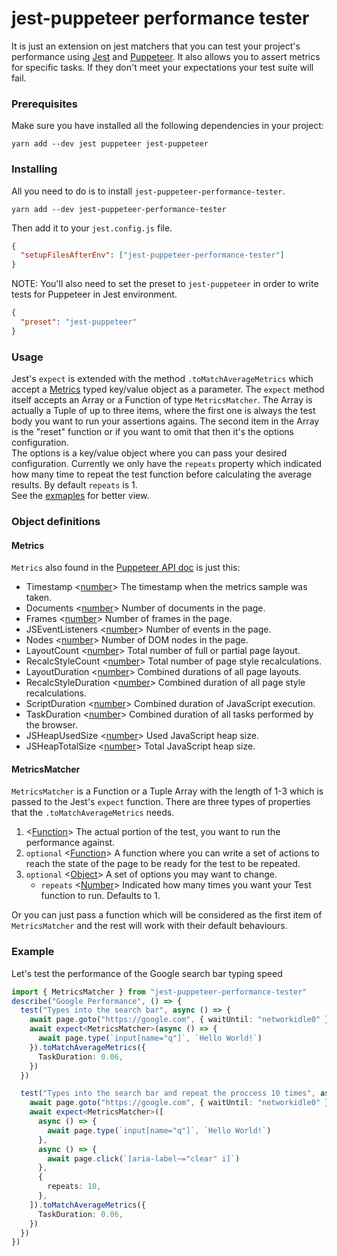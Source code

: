 # jest-puppeteer performance tester

It is just an extension on jest matchers that you can test your project's performance using [Jest](https://jestjs.io/) and [Puppeteer](https://pptr.dev/).
It also allows you to assert metrics for specific tasks. If they don't meet your expectations your test suite will fail.

### Prerequisites

Make sure you have installed all the following dependencies in your project:

```
yarn add --dev jest puppeteer jest-puppeteer
```

### Installing

All you need to do is to install `jest-puppeteer-performance-tester`.

```
yarn add --dev jest-puppeteer-performance-tester
```

Then add it to your `jest.config.js` file.

```json
{
  "setupFilesAfterEnv": ["jest-puppeteer-performance-tester"]
}
```

NOTE: You'll also need to set the preset to `jest-puppeteer` in order to write tests for Puppeteer in Jest environment.

```json
{
  "preset": "jest-puppeteer"
}
```

### Usage

Jest's `expect` is extended with the method `.toMatchAverageMetrics` which accept a [Metrics](https://github.com/puppeteer/puppeteer/blob/master/docs/api.md#pagemetrics) typed key/value object as a parameter.
The `expect` method itself accepts an Array or a Function of type `MetricsMatcher`. The Array is actually a Tuple of up to three items, where the first one is always the test body you want to run your assertions agains.
The second item in the Array is the "reset" function or if you want to omit that then it's the options configuration.  
The options is a key/value object where you can pass your desired configuration. Currently we only have the `repeats` property which indicated how many time to repeat the test function before calculating the average results. By default `repeats` is 1.  
See the [exmaples](#examples) for better view.

### Object definitions

#### Metrics

`Metrics` also found in the [Puppeteer API doc](https://github.com/puppeteer/puppeteer/blob/master/docs/api.md#pagemetrics) is just this:

- Timestamp <[number](https://developer.mozilla.org/en-US/docs/Web/JavaScript/Data_structures#Number_type)> The timestamp when the metrics sample was taken.
- Documents <[number](https://developer.mozilla.org/en-US/docs/Web/JavaScript/Data_structures#Number_type)> Number of documents in the page.
- Frames <[number](https://developer.mozilla.org/en-US/docs/Web/JavaScript/Data_structures#Number_type)> Number of frames in the page.
- JSEventListeners <[number](https://developer.mozilla.org/en-US/docs/Web/JavaScript/Data_structures#Number_type)> Number of events in the page.
- Nodes <[number](https://developer.mozilla.org/en-US/docs/Web/JavaScript/Data_structures#Number_type)> Number of DOM nodes in the page.
- LayoutCount <[number](https://developer.mozilla.org/en-US/docs/Web/JavaScript/Data_structures#Number_type)> Total number of full or partial page layout.
- RecalcStyleCount <[number](https://developer.mozilla.org/en-US/docs/Web/JavaScript/Data_structures#Number_type)> Total number of page style recalculations.
- LayoutDuration <[number](https://developer.mozilla.org/en-US/docs/Web/JavaScript/Data_structures#Number_type)> Combined durations of all page layouts.
- RecalcStyleDuration <[number](https://developer.mozilla.org/en-US/docs/Web/JavaScript/Data_structures#Number_type)> Combined duration of all page style recalculations.
- ScriptDuration <[number](https://developer.mozilla.org/en-US/docs/Web/JavaScript/Data_structures#Number_type)> Combined duration of JavaScript execution.
- TaskDuration <[number](https://developer.mozilla.org/en-US/docs/Web/JavaScript/Data_structures#Number_type)> Combined duration of all tasks performed by the browser.
- JSHeapUsedSize <[number](https://developer.mozilla.org/en-US/docs/Web/JavaScript/Data_structures#Number_type)> Used JavaScript heap size.
- JSHeapTotalSize <[number](https://developer.mozilla.org/en-US/docs/Web/JavaScript/Data_structures#Number_type)> Total JavaScript heap size.

#### MetricsMatcher

`MetricsMatcher` is a Function or a Tuple Array with the length of 1-3 which is passed to the Jest's `expect` function.
There are three types of properties that the `.toMatchAverageMetrics` needs.

1. <[Function](https://developer.mozilla.org/en-US/docs/Web/JavaScript/Reference/Global_Objects/Function)> The actual portion of the test, you want to run the performance against.
2. `optional` <[Function](https://developer.mozilla.org/en-US/docs/Web/JavaScript/Reference/Global_Objects/Function)> A function where you can write a set of actions to reach the state of the page to be ready for the test to be repeated.
3. `optional` <[Object](https://developer.mozilla.org/en-US/docs/Web/JavaScript/Reference/Global_Objects/Object)> A set of options you may want to change.
   - `repeats` <[Number](https://developer.mozilla.org/en-US/docs/Web/JavaScript/Data_structures#Number_type)> Indicated how many times you want your Test function to run. Defaults to 1.

Or you can just pass a function which will be considered as the first item of `MetricsMatcher` and the rest will work with their default behaviours.

### <a name="examples"></a>Example

Let's test the performance of the Google search bar typing speed

```typescript
import { MetricsMatcher } from "jest-puppeteer-performance-tester"
describe("Google Performance", () => {
  test("Types into the search bar", async () => {
    await page.goto("https://google.com", { waitUntil: "networkidle0" })
    await expect<MetricsMatcher>(async () => {
      await page.type(`input[name="q"]`, `Hello World!`)
    }).toMatchAverageMetrics({
      TaskDuration: 0.06,
    })
  })

  test("Types into the search bar and repeat the proccess 10 times", async () => {
    await page.goto("https://google.com", { waitUntil: "networkidle0" })
    await expect<MetricsMatcher>([
      async () => {
        await page.type(`input[name="q"]`, `Hello World!`)
      },
      async () => {
        await page.click(`[aria-label~="clear" i]`)
      },
      {
        repeats: 10,
      },
    ]).toMatchAverageMetrics({
      TaskDuration: 0.06,
    })
  })
})
```
